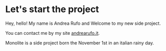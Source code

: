 # Let's start the project

Hey, hello! My name is Andrea Rufo and Welcome to my new side project.

You can contact me by my site [andrearufo.it](//www.andrearufo.it).

Monolite is a side project born the November 1st in an italian rainy day.